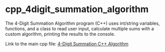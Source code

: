 # cpp_4digit_summation_algorithm
The 4-Digit Summation Algorithm program (C++) uses int/string variables, functions, and a class to read user input, calculate multiple sums with a custom algorithm, printing the results to the console.

Link to the main cpp file: <a href="https://github.com/ffm5113/cpp_algorithm1/blob/main/digits.cpp">4-Digit Summation C++ Algorithm</a>
